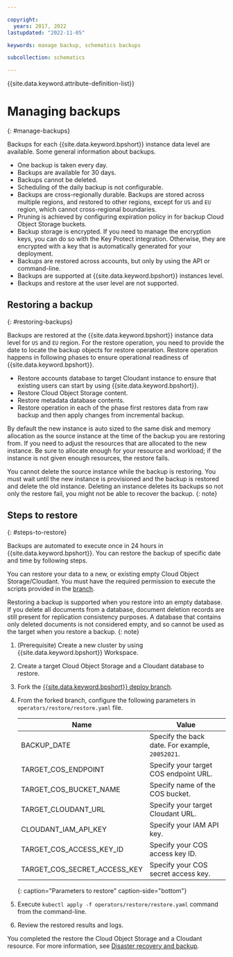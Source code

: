 ```yaml
---

copyright:
  years: 2017, 2022
lastupdated: "2022-11-05"

keywords: manage backup, schematics backups

subcollection: schematics

---
```


{{site.data.keyword.attribute-definition-list}}


# Managing backups
{: #manage-backups}

Backups for each {{site.data.keyword.bpshort}} instance data level are available. Some general information about backups.

* One backup is taken every day.
* Backups are available for 30 days.
* Backups cannot be deleted.
* Scheduling of the daily backup is not configurable.
* Backups are cross-regionally durable. Backups are stored across multiple regions, and restored to other regions, except for `US` and `EU` region, which cannot cross-regional boundaries.
* Pruning is achieved by configuring expiration policy in for backup Cloud Object Storage buckets.
* Backup storage is encrypted. If you need to manage the encryption keys, you can do so with the Key Protect integration. Otherwise, they are encrypted with a key that is automatically generated for your deployment.
* Backups are restored across accounts, but only by using the API or command-line.
* Backups are supported at {{site.data.keyword.bpshort}} instances level.
* Backups and restore at the user level are not supported.


## Restoring a backup
{: #restoring-backups}

Backups are restored at the {{site.data.keyword.bpshort}} instance data level for `US` and `EU` region. For the restore operation, you need to provide the date to locate the backup objects for restore operation. Restore operation happens in following phases to ensure operational readiness of {{site.data.keyword.bpshort}}. 

* Restore accounts database to target Cloudant instance to ensure that existing users can start by using {{site.data.keyword.bpshort}}.
* Restore Cloud Object Storage content.
* Restore metadata database contents.
* Restore operation in each of the phase first restores data from raw backup and then apply changes from incremental backup.

By default the new instance is auto sized to the same disk and memory allocation as the source instance at the time of the backup you are restoring from. If you need to adjust the resources that are allocated to the new instance. Be sure to allocate enough for your resource and workload; if the instance is not given enough resources, the restore fails.

You cannot delete the source instance while the backup is restoring. You must wait until the new instance is provisioned and the backup is restored and delete the old instance. Deleting an instance deletes its backups so not only the restore fail, you might not be able to recover the backup.
{: note}


## Steps to restore
{: #steps-to-restore}

Backups are automated to execute once in 24 hours in {{site.data.keyword.bpshort}}. You can restore the backup of specific date and time by following steps.

You can restore your data to a new, or existing empty Cloud Object Storage/Cloudant. You must have the required permission to execute the scripts provided in the [branch](https://github.ibm.com/blueprint/schematics-deploy).

Restoring a backup is supported when you restore into an empty database. If you delete all documents from a database, document deletion records are still present for replication consistency purposes. A database that contains only deleted documents is not considered empty, and so cannot be used as the target when you restore a backup.
{: note}

1. (Prerequisite) Create a new cluster by using {{site.data.keyword.bpshort}} Workspace.
2. Create a target Cloud Object Storage and a Cloudant database to restore.
3. Fork the [{{site.data.keyword.bpshort}} deploy branch](https://github.ibm.com/blueprint/schematics-deploy).
4. From the forked branch, configure the following parameters in `operators/restore/restore.yaml` file.

    | Name | Value | 
    | ---- | -----|
    | BACKUP_DATE| Specify the back date. For example, `20052021`.|
    | TARGET_COS_ENDPOINT | Specify your target COS endpoint URL.|
    | TARGET_COS_BUCKET_NAME | Specify name of the COS bucket. |
    | TARGET_CLOUDANT_URL | Specify your target Cloudant URL. |
    | CLOUDANT_IAM_API_KEY | Specify your IAM API key. |
    | TARGET_COS_ACCESS_KEY_ID | Specify your COS access key ID. |
    | TARGET_COS_SECRET_ACCESS_KEY | Specify your COS secret access key. |
    {: caption="Parameters to restore" caption-side="bottom"}

5. Execute `kubectl apply -f operators/restore/restore.yaml` command from the command-line.
6. Review the restored results and logs.

You completed the restore the Cloud Object Storage and a Cloudant resource. For more information, see [Disaster recovery and backup](#restoring-backups).




